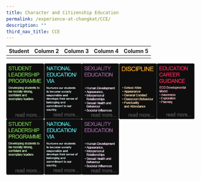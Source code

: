 ```yaml
---
title: Character and Citizenship Education
permalink: /experience-at-changkat/CCE/
description: ""
third_nav_title: CCE
---
```

| Student  | Column 2 | Column 3 | Column 4 | Column 5
| -------- | -------- | -------- | -------- | -------- |
|     |      |      |      |      |



<img src="/images/1-5.png" style="width:20%;float:left">


<img src="/images/2-5.png" style="width:20%;float:left">


<img src="/images/3-5.png" style="width:20%;float:left">


<img src="/images/4-5.png" style="width:20%;float:left">


<img src="/images/5-5.png" style="width:20%;float:left">


<p><a href="/experience-at-changkat/CCE/Student-Leadership-Programme"><img style="width:20%;float:left" src="/images/1-5.png"></a></p>


<p><a href="/experience-at-changkat/CCE/National-Education-VIA"><img style="width:20%;float:left" src="/images/2-5.png"></a></p>


<p><a href="/experience-at-changkat/CCE/National-Education-VIA"><img style="width:20%;float:left" src="/images/3-5.png"></a></p>